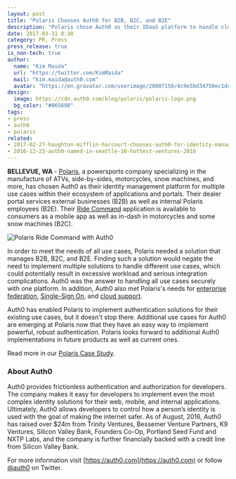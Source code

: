 ```yaml
---
layout: post
title: "Polaris Chooses Auth0 for B2B, B2C, and B2E"
description: "Polaris chose Auth0 as their IDaaS platform to handle cloud-enabled B2B, B2C, and B2E elegantly and securely."
date: 2017-03-31 8:30
category: PR, Press
press_release: true
is_non-tech: true
author:
  name: "Kim Maida"
  url: "https://twitter.com/KimMaida"
  mail: "kim.maida@auth0.com"
  avatar: "https://en.gravatar.com/userimage/20807150/4c9e5bd34750ec1dcedd71cb40b4a9ba.png"
design:
  image: https://cdn.auth0.com/blog/polaris/polaris-logo.png
  bg_color: "#065698"
tags:
- press
- auth0
- polaris
related:
- 2017-02-27-houghton-mifflin-harcourt-chooses-auth0-for-identity-management
- 2016-12-23-auth0-named-in-seattle-10-hottest-ventures-2016
---
```


**BELLEVUE, WA** - [Polaris](http://www.polaris.com/), a powersports company specializing in the manufacture of ATVs, side-by-sides, motorcycles, snow machines, and more, has chosen Auth0 as their identity management platform for multiple use cases within their ecosystem of applications and portals. Their dealer portal services external businesses (B2B) as well as internal Polaris employees (B2E). Their [Ride Command](https://ridecommand.polaris.com/) application is available to consumers as a mobile app as well as in-dash in motorcycles and some snow machines (B2C).

![Polaris Ride Command with Auth0](https://cdn.auth0.com/blog/polaris/polaris-ridecommand.jpg)

In order to meet the needs of all use cases, Polaris needed a solution that manages B2B, B2C, and B2E. Finding such a solution would negate the need to implement multiple solutions to handle different use cases, which could potentially result in excessive workload and serious integration complications. Auth0 was the answer to handling all use cases securely with one platform. In addition, Auth0 also met Polaris's needs for [enterprise federation](https://auth0.com/docs/identityproviders), [Single-Sign On](https://auth0.com/blog/what-is-and-how-does-single-sign-on-work/), and [cloud support](https://auth0.com/learn/cloud-identity-access-management/).

Auth0 has enabled Polaris to implement authentication solutions for their existing use cases, but it doesn't stop there. Additional use cases for Auth0 are emerging at Polaris now that they have an easy way to implement powerful, robust authentication. Polaris looks forward to additional Auth0 implementations in future products as well as current ones.

Read more in our [Polaris Case Study](https://auth0.com/learn/polaris-case-study/).

### About Auth0

Auth0 provides frictionless authentication and authorization for developers. The company makes it easy for developers to implement even the most complex identity solutions for their web, mobile, and internal applications. Ultimately, Auth0 allows developers to control how a person’s identity is used with the goal of making the internet safer. As of August, 2016, Auth0 has raised over $24m from Trinity Ventures, Bessemer Venture Partners, K9 Ventures, Silicon Valley Bank, Founders Co-Op, Portland Seed Fund and NXTP Labs, and the company is further financially backed with a credit line from Silicon Valley Bank.

For more information visit [https://auth0.com](https://auth0.com) or follow [@auth0](https://twitter.com/auth0) on Twitter.

